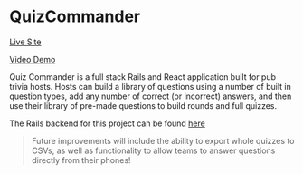 # QuizCommander
[Live Site](https://quizcommander.netlify.com/)

[Video Demo](https://youtu.be/5yVXY5w83bE)

Quiz Commander is a full stack Rails and React application built for pub trivia hosts. Hosts can build a library of questions using a number of built in question types, add any number of correct (or incorrect) answers, and then use their library of pre-made questions to build rounds and full quizzes.

The Rails backend for this project can be found [here](https://github.com/psan2/Quiz-Commander-Backend-Ruby)

> Future improvements will include the ability to export whole quizzes to CSVs, as well as functionality to allow teams to answer questions directly from their phones!
